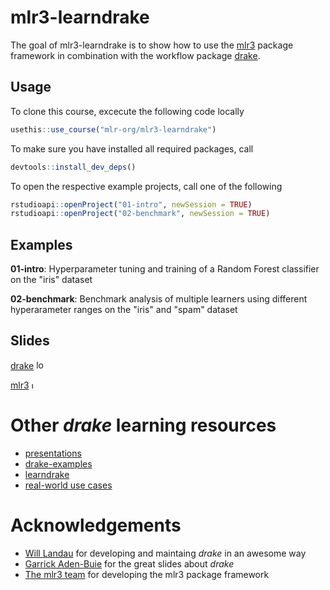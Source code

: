 # mlr3-learndrake

<!-- badges: start -->
<!-- badges: end -->

The goal of mlr3-learndrake is to show how to use the [mlr3](https://github.com/mlr-org/mlr3) package framework in combination with the workflow package [drake](https://github.com/ropensci/drake).

## Usage

To clone this course, excecute the following code locally

```r
usethis::use_course("mlr-org/mlr3-learndrake")
```

To make sure you have installed all required packages, call

```r
devtools::install_dev_deps()
```

To open the respective example projects, call one of the following

```r
rstudioapi::openProject("01-intro", newSession = TRUE)
rstudioapi::openProject("02-benchmark", newSession = TRUE)
```

## Examples

**01-intro**: Hyperparameter tuning and training of a Random Forest classifier on the "iris" dataset

**02-benchmark**: Benchmark analysis of multiple learners using different hyperarameter ranges on the "iris" and "spam" dataset

## Slides

[drake](https://rawcdn.githack.com/mlr-org/mlr3-learndrake/c46dda78d2e4177a1e458c218056c3d00ec55407/slides/drake/index.html)  <img src="https://docs.ropensci.org/drake/reference/figures/logo.svg" alt="logo" height = "15">

[mlr3](https://github.com/mlr-org/mlr-outreach/blob/master/2019_whyr_warsaw/slides.pdf) 
<img src="https://raw.githubusercontent.com/mlr-org/mlr/master/man/figures/logo_navbar.png" alt="logo" height="10">

# Other _drake_ learning resources

- [presentations](https://ropenscilabs.github.io/drake-manual/index.html#presentations)
- [drake-examples](https://github.com/wlandau/drake-examples)
- [learndrake](https://github.com/wlandau/learndrake)
- [real-world use cases](https://github.com/ropensci/drake#use-cases)

# Acknowledgements

- [Will Landau](https://github.com/wlandau) for developing and maintaing _drake_ in an awesome way
- [Garrick Aden-Buie](https://github.com/gadenbuie) for the great slides about _drake_
- [The mlr3 team](https://github.com/mlr-org/mlr3) for developing the mlr3 package framework
